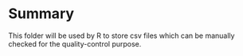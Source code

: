 # Summary

This folder will be used by R to store csv files which can be manually checked for the quality-control purpose.
